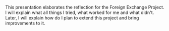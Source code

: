 This presentation elaborates the reflection for the Foreign Exchange Project. I will explain what all things I tried, what worked for me and what didn't. Later, I will explain how do I plan to extend this project and bring improvements to it. 
